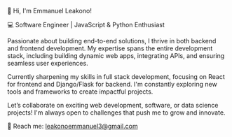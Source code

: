 👋 Hi, I'm Emmanuel Leakono!

💻 Software Engineer | JavaScript & Python Enthusiast

Passionate about building end-to-end solutions, I thrive in both backend and frontend development. My expertise spans the entire development stack, including building dynamic web apps, integrating APIs, and ensuring seamless user experiences.

Currently sharpening my skills in full stack development, focusing on React for frontend and Django/Flask for backend. I'm constantly exploring new tools and frameworks to create impactful projects.

Let’s collaborate on exciting web development, software, or data science projects! I'm always open to challenges that push me to grow and innovate.

📧 Reach me: leakonoemmanuel3@gmail.com
